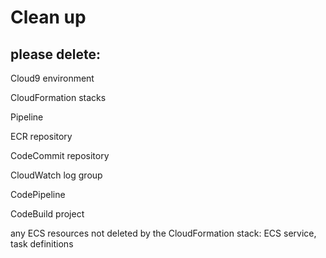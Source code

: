 # Clean up

## please delete:

Cloud9 environment

CloudFormation stacks&#x20;

Pipeline

ECR repository

CodeCommit repository

CloudWatch log group&#x20;

CodePipeline

CodeBuild project

any ECS resources not deleted by the CloudFormation stack: ECS service, task definitions &#x20;
